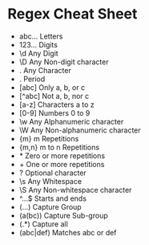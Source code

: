 # Regex Cheat Sheet

- abc…	Letters
- 123…	Digits
- \d	Any Digit
- \D	Any Non-digit character
- .	Any Character
- \.	Period
- [abc]	Only a, b, or c
- [^abc]	Not a, b, nor c
- [a-z]	Characters a to z
- [0-9]	Numbers 0 to 9
- \w	Any Alphanumeric character
- \W	Any Non-alphanumeric character
- {m}	m Repetitions
- {m,n}	m to n Repetitions
- \*	Zero or more repetitions
- \+	One or more repetitions
- ?	Optional character
- \s	Any Whitespace
- \S	Any Non-whitespace character
- ^…$	Starts and ends
- (…)	Capture Group
- (a(bc))	Capture Sub-group
- (.*)	Capture all
- (abc|def)	Matches abc or def
